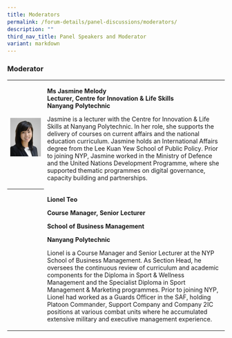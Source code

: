 ```yaml
---
title: Moderators
permalink: /forum-details/panel-discussions/moderators/
description: ""
third_nav_title: Panel Speakers and Moderator
variant: markdown
---
```

<h3><strong>Moderator<br></strong></h3>
<table style="minWidth: 50px">
<colgroup>
<col>
<col>
</colgroup>
<tbody>
<tr>
<th rowspan="1" colspan="1">
<p></p>
<div class="isomer-image-wrapper">
<img style="width: 100%;" height="auto" width="100%" alt="" src="/images/PF 2024/Forum Details/jasmine_melody_ong.jpg">
</div>
</th>
<td rowspan="1" colspan="1">
<p><strong>Ms Jasmine Melody</strong>
<br><strong>Lecturer, Centre for Innovation &amp; Life Skills</strong>
<br><strong>Nanyang Polytechnic</strong>
</p>
<p></p>
<p>Jasmine is a lecturer with the Centre for Innovation &amp; Life Skills
at Nanyang Polytechnic. In her role, she supports the delivery of courses
on current affairs and the national education curriculum. Jasmine holds
an International Affairs degree from the Lee Kuan Yew School of Public
Policy. Prior to joining NYP, Jasmine worked in the Ministry of Defence
and the United Nations Development Programme, where she supported thematic
programmes on digital governance, capacity building and partnerships.</p>
<p></p>
</td>
</tr>
<tr>
<th rowspan="1" colspan="1">
<p></p>
</th>
<td rowspan="1" colspan="1">
<p><strong>Lionel Teo</strong>
</p>
<p><strong>Course Manager, Senior Lecturer</strong>
</p>
<p><strong>School of Business Management</strong>
</p>
<p><strong>Nanyang Polytechnic</strong>
<br>
</p>
<p>Lionel is a Course Manager and Senior Lecturer at the NYP School of Business
Management. As Section Head, he oversees the continuous review of curriculum
and academic components for the Diploma in Sport &amp; Wellness Management
and the Specialist Diploma in Sport Management &amp; Marketing programmes.
Prior to joining NYP, Lionel had worked as a Guards Officer in the SAF,
holding Platoon Commander, Support Company and Company 2IC positions at
various combat units where he accumulated extensive military and executive
management experience.</p>
</td>
</tr>
</tbody>
</table>
<p></p>
<p></p>